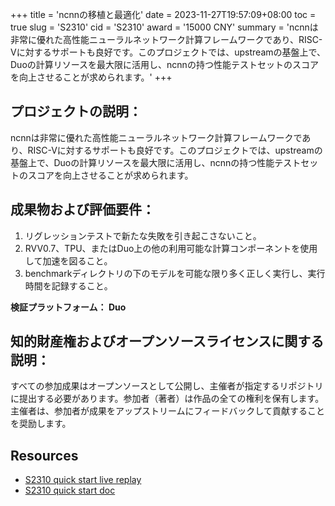 +++
title = 'ncnnの移植と最適化'
date = 2023-11-27T19:57:09+08:00
toc = true
slug = 'S2310'
cid = 'S2310'
award = '15000 CNY'
summary = 'ncnnは非常に優れた高性能ニューラルネットワーク計算フレームワークであり、RISC-Vに対するサポートも良好です。このプロジェクトでは、upstreamの基盤上で、Duoの計算リソースを最大限に活用し、ncnnの持つ性能テストセットのスコアを向上させることが求められます。'
+++

## プロジェクトの説明：

ncnnは非常に優れた高性能ニューラルネットワーク計算フレームワークであり、RISC-Vに対するサポートも良好です。このプロジェクトでは、upstreamの基盤上で、Duoの計算リソースを最大限に活用し、ncnnの持つ性能テストセットのスコアを向上させることが求められます。

## 成果物および評価要件：

1. リグレッションテストで新たな失敗を引き起こさないこと。
2. RVV0.7、TPU、またはDuo上の他の利用可能な計算コンポーネントを使用して加速を図ること。
3. benchmarkディレクトリの下のモデルを可能な限り多く正しく実行し、実行時間を記録すること。

**検証プラットフォーム： Duo**

## 知的財産権およびオープンソースライセンスに関する説明：

すべての参加成果はオープンソースとして公開し、主催者が指定するリポジトリに提出する必要があります。参加者（著者）は作品の全ての権利を保有します。主催者は、参加者が成果をアップストリームにフィードバックして貢献することを奨励します。

## Resources

- [S2310 quick start live replay](https://www.bilibili.com/video/BV1Ce411b7PT/)
- [S2310 quick start doc](https://github.com/plctlab/rvspoc/blob/main/Docs/S2310/S2310.md)

